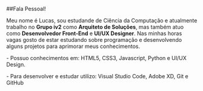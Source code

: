 
##Fala Pessoal!

<p align="left"> 	<p align="left"> 
  Meu nome é Lucas, sou estudande de Ciência da Computação e atualmente trabalho no <strong>Grupo iv2</strong> como <strong>Arquiteto de Soluções</strong>, mas também atuo como <strong>Desenvolvedor Front-End</strong> e <strong>UI/UX Designer</strong>. Nas minhas horas vagas gosto de estar estudando sobre programação e desenvolvendo alguns projetos para aprimorar meus conhecimentos. 
</p>	</p>


<p align="left">	<p align="left">
  - Possuo conhecimentos em: HTML5, CSS3, Javascript, Python e UI/UX Design.
</p>	</p>


<p align="left">	<p align="left">
  - Para desenvolver e estudar utilizo: Visual Studio Code, Adobe XD, Git e GitHub
</p>	</p>
